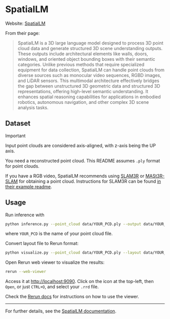 # SpatialLM

Website: [SpatialLM](https://manycore-research.github.io/SpatialLM/)

From their page:

> SpatialLM is a 3D large language model designed to process 3D point cloud data and generate structured 3D scene understanding outputs. These outputs include architectural elements like walls, doors, windows, and oriented object bounding boxes with their semantic categories. Unlike previous methods that require specialized equipment for data collection, SpatialLM can handle point clouds from diverse sources such as monocular video sequences, RGBD images, and LiDAR sensors. This multimodal architecture effectively bridges the gap between unstructured 3D geometric data and structured 3D representations, offering high-level semantic understanding. It enhances spatial reasoning capabilities for applications in embodied robotics, autonomous navigation, and other complex 3D scene analysis tasks.

## Dataset

> [!IMPORTANT]
> Input point clouds are considered axis-aligned, with z-axis being the UP axis.

You need a reconstructed point cloud. This README assumes `.ply` format for point clouds.

If you have a RGB video, SpatialLM recommends using [SLAM3R](https://github.com/PKU-VCL-3DV/SLAM3R) or [MASt3R-SLAM](https://github.com/rmurai0610/MASt3R-SLAM) for obtaining a point cloud. Instructions for SLAM3R can be found [in their example readme](https://github.com/manycore-research/SpatialLM/blob/main/EXAMPLE.md).

## Usage

Run inference with

```sh
python inference.py --point_cloud data/YOUR_PCD.ply --output data/YOUR_PCD.txt --model_path manycore-research/SpatialLM-Llama-1B
```

where `YOUR_PCD` is the name of your point cloud file.

Convert layout file to Rerun format:

```sh
python visualize.py --point_cloud data/YOUR_PCD.ply --layout data/YOUR_PCD.txt --save YOUR_PCD.rrd
```

Open Rerun web viewer to visualize the results:

```sh
rerun --web-viewer
```

Access it at <http://localhost:9090>. Click on the icon at the top-left, then `Open`, or just `CTRL+O`, and select your `.rrd` file.

Check the [Rerun docs](https://rerun.io/docs/getting-started/what-is-rerun) for instructions on how to use the viewer.

---

For further details, see the [SpatialLM documentation](https://github.com/manycore-research/SpatialLM?tab=readme-ov-file#usage).
